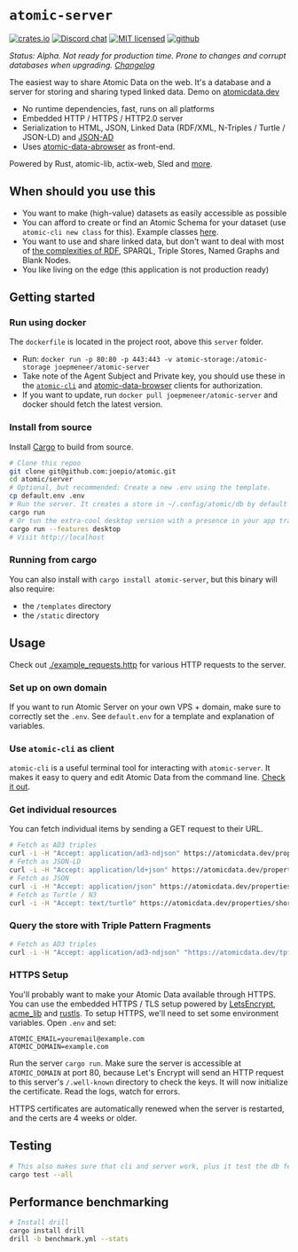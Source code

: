 # `atomic-server`

[![crates.io](https://meritbadge.herokuapp.com/atomic-server)](https://crates.io/crates/atomic-server)
[![Discord chat](https://img.shields.io/discord/723588174747533393.svg?logo=discord)](https://discord.gg/a72Rv2P)
[![MIT licensed](https://img.shields.io/badge/license-MIT-blue.svg)](./LICENSE)
[![github](https://img.shields.io/github/stars/joepio/atomic?style=social)](https://github.com/joepio/atomic)

_Status: Alpha. Not ready for production time. Prone to changes and corrupt databases when upgrading. [Changelog](https://github.com/joepio/atomic/blob/master/CHANGELOG.md)_

The easiest way to share Atomic Data on the web.
It's a database and a server for storing and sharing typed linked data.
Demo on [atomicdata.dev](https://atomicdata.dev)

- No runtime dependencies, fast, runs on all platforms
- Embedded HTTP / HTTPS / HTTP2.0 server
- Serialization to HTML, JSON, Linked Data (RDF/XML, N-Triples / Turtle / JSON-LD) and [JSON-AD](https://docs.atomicdata.dev/core/serialization.html#json-ad)
- Uses [atomic-data-abrowser](https://github.com/joepio/atomic-data-browser) as front-end.

Powered by Rust, atomic-lib, actix-web, Sled and [more](Cargo.toml).

## When should you use this

- You want to make (high-value) datasets as easily accessible as possible
- You can afford to create or find an Atomic Schema for your dataset (use `atomic-cli new class` for this). Example classes [here](https://atomicdata.dev/classes).
- You want to use and share linked data, but don't want to deal with most of [the complexities of RDF](https://docs.atomicdata.dev/interoperability/rdf.html), SPARQL, Triple Stores, Named Graphs and Blank Nodes.
- You like living on the edge (this application is not production ready)

## Getting started

### Run using docker

The `dockerfile` is located in the project root, above this `server` folder.

- Run: `docker run -p 80:80 -p 443:443 -v atomic-storage:/atomic-storage joepmeneer/atomic-server`
- Take note of the Agent Subject and Private key, you should use these in the [`atomic-cli`](https://crates.io/crates/atomic-cli) and [atomic-data-browser](https://github.com/joepio/atomic-data-browser) clients for authorization.
- If you want to update, run `docker pull joepmeneer/atomic-server` and docker should fetch the latest version.

### Install from source

Install [Cargo](https://doc.rust-lang.org/cargo/getting-started/installation.html) to build from source.

```sh
# Clone this repoo
git clone git@github.com:joepio/atomic.git
cd atomic/server
# Optional, but recommended: Create a new .env using the template.
cp default.env .env
# Run the server. It creates a store in ~/.config/atomic/db by default
cargo run
# Or tun the extra-cool desktop version with a presence in your app tray
cargo run --features desktop
# Visit http://localhost
```

### Running from cargo

You can also install with `cargo install atomic-server`, but this binary will also require:

- the `/templates` directory
- the `/static` directory

## Usage

Check out [./example_requests.http](/example_requests.http) for various HTTP requests to the server.

### Set up on own domain

If you want to run Atomic Server on your own VPS + domain, make sure to correctly set the `.env`.
See `default.env` for a template and explanation of variables.

### Use `atomic-cli` as client

`atomic-cli` is a useful terminal tool for interacting with `atomic-server`.
It makes it easy to query and edit Atomic Data from the command line.
[Check it out](https://github.com/joepio/atomic/tree/master/cli).

### Get individual resources

You can fetch individual items by sending a GET request to their URL.

```sh
# Fetch as AD3 triples
curl -i -H "Accept: application/ad3-ndjson" https://atomicdata.dev/properties/shortname
# Fetch as JSON-LD
curl -i -H "Accept: application/ld+json" https://atomicdata.dev/properties/shortname
# Fetch as JSON
curl -i -H "Accept: application/json" https://atomicdata.dev/properties/shortname
# Fetch as Turtle / N3
curl -i -H "Accept: text/turtle" https://atomicdata.dev/properties/shortname
```

### Query the store with Triple Pattern Fragments

```sh
# Fetch as AD3 triples
curl -i -H "Accept: application/ad3-ndjson" "https://atomicdata.dev/tpf?subject=&property=&value=description"
```

### HTTPS Setup

You'll probably want to make your Atomic Data available through HTTPS.
You can use the embedded HTTPS / TLS setup powered by [LetsEncrypt](https://letsencrypt.org/), [acme_lib](https://docs.rs/acme-lib/0.8.1/acme_lib/index.html) and [rustls](https://github.com/ctz/rustls).
To setup HTTPS, we'll need to set some environment variables.
Open `.env` and set:

```env
ATOMIC_EMAIL=youremail@example.com
ATOMIC_DOMAIN=example.com
```

Run the server `cargo run`.
Make sure the server is accessible at `ATOMIC_DOMAIN` at port 80, because Let's Encrypt will send an HTTP request to this server's `/.well-known` directory to check the keys.
It will now initialize the certificate.
Read the logs, watch for errors.

HTTPS certificates are automatically renewed when the server is restarted, and the certs are 4 weeks or older.

## Testing

```sh
# This also makes sure that cli and server work, plus it test the db feature
cargo test --all
```

## Performance benchmarking

```sh
# Install drill
cargo install drill
drill -b benchmark.yml --stats
```
